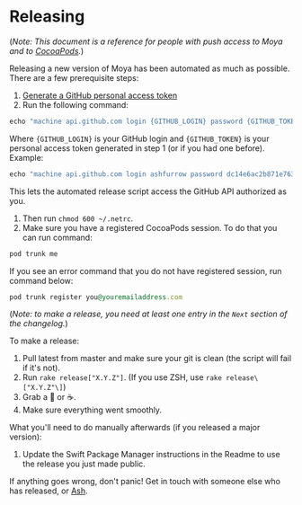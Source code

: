 Releasing
=========

(_Note: This document is a reference for people with push access to Moya and to [CocoaPods](https://cocoapods.org/pods/Moya)._)

Releasing a new version of Moya has been automated as much as possible. There are a few prerequisite steps:

1. [Generate a GitHub personal access token](https://help.github.com/articles/creating-an-access-token-for-command-line-use/)
1. Run the following command: 
```ruby
echo "machine api.github.com login {GITHUB_LOGIN} password {GITHUB_TOKEN}" > ~/.netrc
``` 
Where `{GITHUB_LOGIN}` is your GitHub login and `{GITHUB_TOKEN}` is your personal access token generated in step 1 (or if you had one before). Example:
```ruby
echo "machine api.github.com login ashfurrow password dc14e6ac2b871e7630f56df3d57d2694b576316a" > ~/.netrc
```
This lets the automated release script access the GitHub API authorized as you.
1. Then run `chmod 600 ~/.netrc`.
1. Make sure you have a registered CocoaPods session. To do that you can run command:
```ruby
pod trunk me
```
If you see an error command that you do not have registered session, run command below:
```ruby
pod trunk register you@youremailaddress.com
```

(_Note: to make a release, you need at least one entry in the `Next` section of the changelog._)

To make a release:

1. Pull latest from master and make sure your git is clean (the script will fail if it's not).
1. Run `rake release["X.Y.Z"]`. (If you use ZSH, use `rake release\["X.Y.Z"\]`)
1. Grab a :tea: or :coffee:.
1. Make sure everything went smoothly.

What you'll need to do manually afterwards (if you released a major version):

1. Update the Swift Package Manager instructions in the Readme to use the release you just made public.

If anything goes wrong, don't panic! Get in touch with someone else who has released, or [Ash](mailto:ash@ashfurrow.com).
